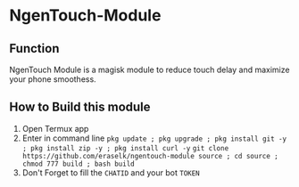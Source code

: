 # NgenTouch-Module
## Function
NgenTouch Module is a magisk module to reduce touch delay and maximize your phone smoothess.
## How to Build this module
1. Open Termux app
2. Enter in command line
`pkg update ; pkg upgrade ; pkg install git -y ; pkg install zip -y ; pkg install curl -y`
`git clone https://github.com/eraselk/ngentouch-module source ; cd source ; chmod 777 build ; bash build` 
3. Don't Forget to fill the `CHATID` and your bot `TOKEN` 
